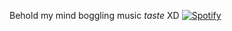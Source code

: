 Behold my mind boggling music *taste* XD
[![Spotify](https://novatorem-aohw1au2n.vercel.app/api/spotify)](https://open.spotify.com/user/bqg2fqt514u55cydgtspw2rex)

